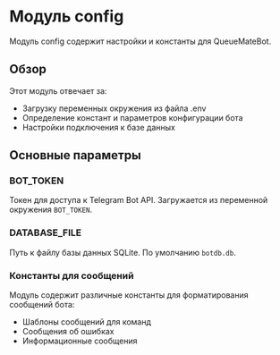 # Модуль config

Модуль config содержит настройки и константы для QueueMateBot.

## Обзор

Этот модуль отвечает за:
- Загрузку переменных окружения из файла .env
- Определение констант и параметров конфигурации бота
- Настройки подключения к базе данных

## Основные параметры

### BOT_TOKEN

Токен для доступа к Telegram Bot API. Загружается из переменной окружения `BOT_TOKEN`.

### DATABASE_FILE

Путь к файлу базы данных SQLite. По умолчанию `botdb.db`.

### Константы для сообщений

Модуль содержит различные константы для форматирования сообщений бота:
- Шаблоны сообщений для команд
- Сообщения об ошибках
- Информационные сообщения 